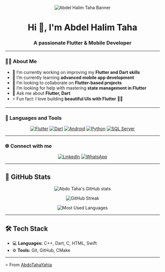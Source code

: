 <!-- Banner / Image -->
<p align="center">
  <img src="https://github.com/user-attachments/assets/a2d68092-4840-49b3-9fb0-4e21eabcd1a3" alt="Abdel Halim Taha Banner" />
</p>

<h1 align="center">Hi 👋, I'm Abdel Halim Taha</h1>
<h3 align="center">A passionate Flutter & Mobile Developer</h3>

---

### 👨‍💻 About Me
 - 🔭 I’m currently working on improving my **Flutter and Dart skills**  
 - 🌱 I’m currently learning **advanced mobile app development**  
 - 👯 I’m looking to collaborate on **Flutter-based projects**  
 - 🤝 I’m looking for help with mastering **state management in Flutter**  
 - 💬 Ask me about **Flutter, Dart**  
 - ⚡ Fun fact: I love building **beautiful UIs with Flutter** 🎨📱  

---

### 🚀 Languages and Tools  
<p align="center">
  <a href="https://flutter.dev/"><img src="https://img.icons8.com/color/48/flutter.png" alt="Flutter"/></a>
  <a href="https://dart.dev/"><img src="https://img.icons8.com/color/48/dart.png" alt="Dart"/></a>
  <a href="https://developer.android.com/"><img src="https://img.icons8.com/color/48/android-os.png" alt="Android"/></a>
  <a href="https://www.python.org/"><img src="https://img.icons8.com/color/48/python--v1.png" alt="Python"/></a>
  <a href="https://www.microsoft.com/en-us/sql-server"><img src="https://img.icons8.com/color/48/microsoft-sql-server.png" alt="SQL Server"/></a>
</p>

---

### 🌐 Connect with me  
<p align="center">
  <a href="https://www.linkedin.com/in/abdelhalim-taha"><img src="https://img.icons8.com/color/48/linkedin.png" alt="LinkedIn"/></a>
  <a href="https://wa.me/201125055647"><img src="https://img.icons8.com/color/48/whatsapp--v1.png" alt="WhatsApp"/></a>
</p>

---

##   🚀 GitHub Stats

<p align="center">
  <img src="https://github-readme-stats.vercel.app/api?username=AbdoTahaYahia&show_icons=true&theme=radical" alt="Abdo Taha's GitHub stats" />
</p>

<p align="center">
  <img src="https://streak-stats.demolab.com?user=AbdoTahaYahia&theme=radical" alt="GitHub Streak" />
</p>

<p align="center">
  <img src="https://github-readme-stats.vercel.app/api/top-langs/?username=AbdoTahaYahia&layout=compact&theme=radical" alt="Most Used Languages" />
</p>

---

## 🛠️ Tech Stack
- 💻 **Languages:** C++, Dart, C, HTML, Swift  
- ⚙️ **Tools:** Git, GitHub, CMake  

---

⭐️ From [AbdoTahaYahia](https://github.com/AbdoTahaYahia)
